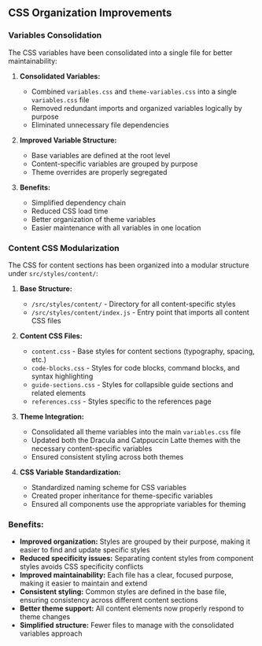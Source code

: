 ## CSS Organization Improvements

### Variables Consolidation

The CSS variables have been consolidated into a single file for better maintainability:

1. **Consolidated Variables:**
   - Combined `variables.css` and `theme-variables.css` into a single `variables.css` file
   - Removed redundant imports and organized variables logically by purpose
   - Eliminated unnecessary file dependencies

2. **Improved Variable Structure:**
   - Base variables are defined at the root level
   - Content-specific variables are grouped by purpose
   - Theme overrides are properly segregated
   
3. **Benefits:**
   - Simplified dependency chain
   - Reduced CSS load time
   - Better organization of theme variables
   - Easier maintenance with all variables in one location

### Content CSS Modularization

The CSS for content sections has been organized into a modular structure under `src/styles/content/`:

1. **Base Structure:**
   - `/src/styles/content/` - Directory for all content-specific styles
   - `/src/styles/content/index.js` - Entry point that imports all content CSS files

2. **Content CSS Files:**
   - `content.css` - Base styles for content sections (typography, spacing, etc.)
   - `code-blocks.css` - Styles for code blocks, command blocks, and syntax highlighting
   - `guide-sections.css` - Styles for collapsible guide sections and related elements
   - `references.css` - Styles specific to the references page

3. **Theme Integration:**
   - Consolidated all theme variables into the main `variables.css` file
   - Updated both the Dracula and Catppuccin Latte themes with the necessary content-specific variables
   - Ensured consistent styling across both themes
   
4. **CSS Variable Standardization:**
   - Standardized naming scheme for CSS variables
   - Created proper inheritance for theme-specific variables
   - Ensured all components use the appropriate variables for theming

### Benefits:

- **Improved organization:** Styles are grouped by their purpose, making it easier to find and update specific styles
- **Reduced specificity issues:** Separating content styles from component styles avoids CSS specificity conflicts
- **Improved maintainability:** Each file has a clear, focused purpose, making it easier to maintain and extend
- **Consistent styling:** Common styles are defined in the base file, ensuring consistency across different content sections
- **Better theme support:** All content elements now properly respond to theme changes
- **Simplified structure:** Fewer files to manage with the consolidated variables approach 